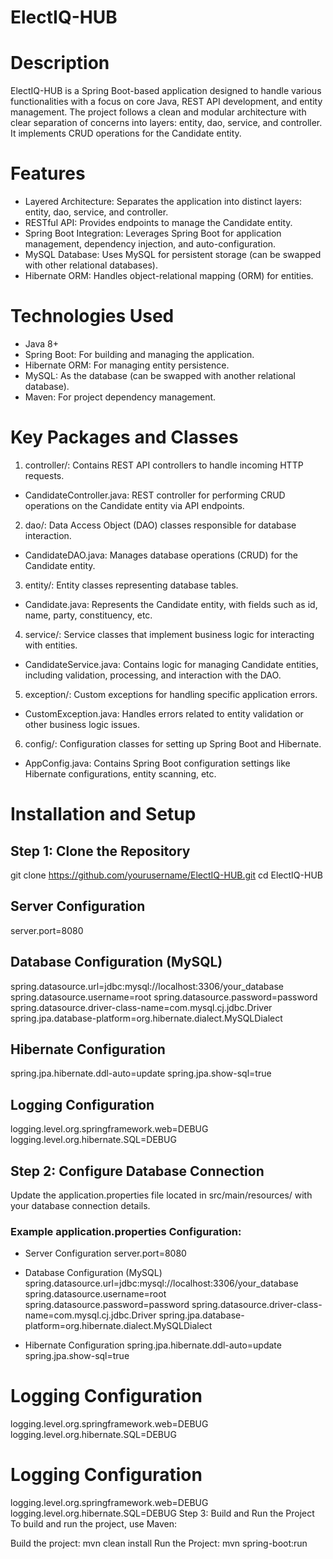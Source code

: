 # ElectIQ-HUB

# Description
ElectIQ-HUB is a Spring Boot-based application designed to handle various functionalities with a focus on core Java, REST API development, and entity management. The project follows a clean and modular architecture with clear separation of concerns into layers: entity, dao, service, and controller. It implements CRUD operations for the Candidate entity.

# Features
- Layered Architecture: Separates the application into distinct layers: entity, dao, service, and controller.
- RESTful API: Provides endpoints to manage the Candidate entity.
- Spring Boot Integration: Leverages Spring Boot for application management, dependency injection, and auto-configuration.
- MySQL Database: Uses MySQL for persistent storage (can be swapped with other relational databases).
- Hibernate ORM: Handles object-relational mapping (ORM) for entities.

# Technologies Used
- Java 8+
- Spring Boot: For building and managing the application.
- Hibernate ORM: For managing entity persistence.
- MySQL: As the database (can be swapped with another relational database).
- Maven: For project dependency management.

# Key Packages and Classes
1) controller/: Contains REST API controllers to handle incoming HTTP requests.
 - CandidateController.java: REST controller for performing CRUD operations on the Candidate entity via API endpoints.

2) dao/: Data Access Object (DAO) classes responsible for database interaction.
 - CandidateDAO.java: Manages database operations (CRUD) for the Candidate entity.

3) entity/: Entity classes representing database tables.
 - Candidate.java: Represents the Candidate entity, with fields such as id, name, party, constituency, etc.

4) service/: Service classes that implement business logic for interacting with entities.
 - CandidateService.java: Contains logic for managing Candidate entities, including validation, processing, and interaction with the DAO.

5) exception/: Custom exceptions for handling specific application errors.
 - CustomException.java: Handles errors related to entity validation or other business logic issues.

6) config/: Configuration classes for setting up Spring Boot and Hibernate.
 - AppConfig.java: Contains Spring Boot configuration settings like Hibernate configurations, entity scanning, etc.

#  Installation and Setup
## Step 1: Clone the Repository
git clone https://github.com/yourusername/ElectIQ-HUB.git
cd ElectIQ-HUB

## Server Configuration
server.port=8080

## Database Configuration (MySQL)
spring.datasource.url=jdbc:mysql://localhost:3306/your_database spring.datasource.username=root spring.datasource.password=password spring.datasource.driver-class-name=com.mysql.cj.jdbc.Driver spring.jpa.database-platform=org.hibernate.dialect.MySQLDialect

## Hibernate Configuration
spring.jpa.hibernate.ddl-auto=update spring.jpa.show-sql=true

## Logging Configuration
logging.level.org.springframework.web=DEBUG logging.level.org.hibernate.SQL=DEBUG

## Step 2: Configure Database Connection
Update the application.properties file located in src/main/resources/ with your database connection details.

### Example application.properties Configuration:

- Server Configuration
server.port=8080

- Database Configuration (MySQL)
spring.datasource.url=jdbc:mysql://localhost:3306/your_database
spring.datasource.username=root
spring.datasource.password=password
spring.datasource.driver-class-name=com.mysql.cj.jdbc.Driver
spring.jpa.database-platform=org.hibernate.dialect.MySQLDialect

- Hibernate Configuration
spring.jpa.hibernate.ddl-auto=update
spring.jpa.show-sql=true

# Logging Configuration
logging.level.org.springframework.web=DEBUG
logging.level.org.hibernate.SQL=DEBUG

# Logging Configuration
logging.level.org.springframework.web=DEBUG
logging.level.org.hibernate.SQL=DEBUG
Step 3: Build and Run the Project
To build and run the project, use Maven:

Build the project:
mvn clean install
Run the Project:
mvn spring-boot:run

